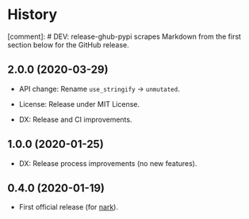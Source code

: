 # History

[comment]: # DEV: release-ghub-pypi scrapes Markdown from the first section below for the GitHub release.

## 2.0.0 (2020-03-29)

- API change: Rename `use_stringify` → `unmutated`.

- License: Release under MIT License.

- DX: Release and CI improvements.

## 1.0.0 (2020-01-25)

- DX: Release process improvements (no new features).

## 0.4.0 (2020-01-19)

- First official release (for [nark](https://github.com/hotoffthehamster/nark)).

